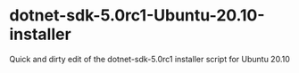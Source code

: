 # dotnet-sdk-5.0rc1-Ubuntu-20.10-installer
Quick and dirty edit of the dotnet-sdk-5.0rc1 installer script for Ubuntu 20.10
